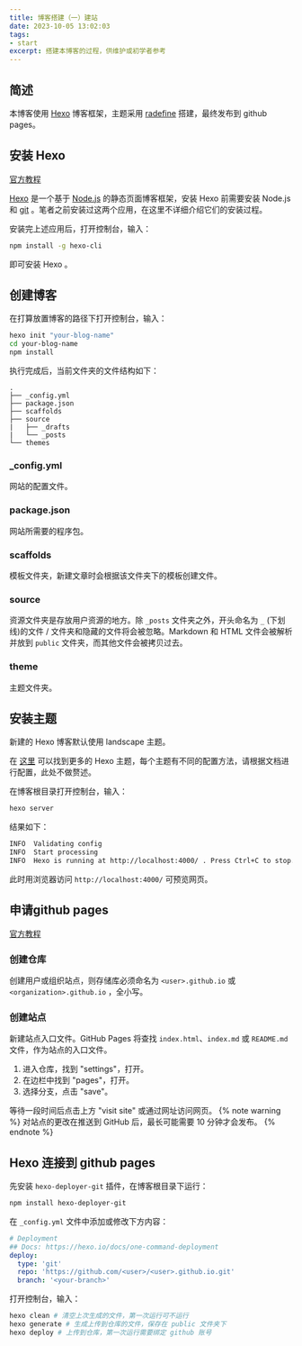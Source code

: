 ```yaml
---
title: 博客搭建（一）建站
date: 2023-10-05 13:02:03
tags:
- start
excerpt: 搭建本博客的过程，供维护或初学者参考
---
```

## 简述

本博客使用 [Hexo](https://hexo.io/zh-cn/) 博客框架，主题采用 [radefine](https://github.com/EvanNotFound/hexo-theme-redefine) 搭建，最终发布到 github pages。

## 安装 Hexo

[官方教程](https://hexo.io/zh-cn/docs/)

[Hexo](https://hexo.io/zh-cn/) 是一个基于 [Node.js](https://nodejs.org) 的静态页面博客框架，安装 Hexo 前需要安装 Node.js 和 [git](https://git-scm.com) 。笔者之前安装过这两个应用，在这里不详细介绍它们的安装过程。

安装完上述应用后，打开控制台，输入：

```bash
npm install -g hexo-cli
```

即可安装 Hexo 。

## 创建博客

在打算放置博客的路径下打开控制台，输入：

```bash
hexo init "your-blog-name"
cd your-blog-name
npm install
```

执行完成后，当前文件夹的文件结构如下：

```
.
├── _config.yml
├── package.json
├── scaffolds
├── source
|   ├── _drafts
|   └── _posts
└── themes
```

### _config.yml

网站的配置文件。

### package.json

网站所需要的程序包。

### scaffolds

模板文件夹，新建文章时会根据该文件夹下的模板创建文件。

### source

资源文件夹是存放用户资源的地方。除 `_posts` 文件夹之外，开头命名为 `_` (下划线)的文件 / 文件夹和隐藏的文件将会被忽略。Markdown 和 HTML 文件会被解析并放到 `public` 文件夹，而其他文件会被拷贝过去。

### theme

主题文件夹。

## 安装主题

新建的 Hexo 博客默认使用 landscape 主题。

在 [这里](https://hexo.io/themes/) 可以找到更多的 Hexo 主题，每个主题有不同的配置方法，请根据文档进行配置，此处不做赘述。

在博客根目录打开控制台，输入：

```bash
hexo server
```

结果如下：

```bash
INFO  Validating config
INFO  Start processing
INFO  Hexo is running at http://localhost:4000/ . Press Ctrl+C to stop.
```

此时用浏览器访问 `http://localhost:4000/` 可预览网页。

## 申请github pages

[官方教程](https://docs.github.com/zh/pages/getting-started-with-github-pages/creating-a-github-pages-site)

### 创建仓库

创建用户或组织站点，则存储库必须命名为 `<user>.github.io` 或 `<organization>.github.io` ，全小写。

### 创建站点

新建站点入口文件。GitHub Pages 将查找 `index.html`、`index.md` 或 `README.md` 文件，作为站点的入口文件。

1. 进入仓库，找到 "settings"，打开。
2. 在边栏中找到 "pages"，打开。
3. 选择分支，点击 "save"。

等待一段时间后点击上方 "visit site" 或通过网址访问网页。
{% note warning %}
对站点的更改在推送到 GitHub 后，最长可能需要 10 分钟才会发布。
{% endnote %}

## Hexo 连接到 github pages

先安装 `hexo-deployer-git` 插件，在博客根目录下运行：
```bash
npm install hexo-deployer-git
```

在 `_config.yml` 文件中添加或修改下方内容：

```yml
# Deployment
## Docs: https://hexo.io/docs/one-command-deployment
deploy:
  type: 'git'
  repo: 'https://github.com/<user>/<user>.github.io.git'
  branch: '<your-branch>'
```

打开控制台，输入：

```bash
hexo clean # 清空上次生成的文件，第一次运行可不运行
hexo generate # 生成上传到仓库的文件，保存在 public 文件夹下
hexo deploy # 上传到仓库，第一次运行需要绑定 github 账号
```
